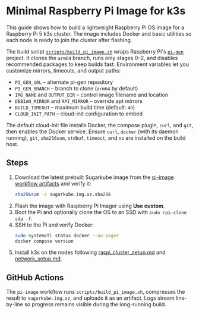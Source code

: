# Minimal Raspberry Pi Image for k3s

This guide shows how to build a lightweight Raspberry Pi OS image for a Raspberry
Pi 5 k3s cluster. The image includes Docker and basic utilities so each node is
ready to join the cluster after flashing.

The build script [`scripts/build_pi_image.sh`](../scripts/build_pi_image.sh)
wraps Raspberry Pi's [`pi-gen`](https://github.com/RPi-Distro/pi-gen) project. It
clones the `arm64` branch, runs only stages 0–2, and disables recommended
packages to keep builds fast. Environment variables let you customize mirrors,
timeouts, and output paths:

- `PI_GEN_URL` – alternate pi-gen repository
- `PI_GEN_BRANCH` – branch to clone (`arm64` by default)
- `IMG_NAME` and `OUTPUT_DIR` – control image filename and location
- `DEBIAN_MIRROR` and `RPI_MIRROR` – override apt mirrors
- `BUILD_TIMEOUT` – maximum build time (default: `4h`)
- `CLOUD_INIT_PATH` – cloud-init configuration to embed

The default cloud-init file installs Docker, the compose plugin, `curl`, and
`git`, then enables the Docker service. Ensure `curl`, `docker` (with its daemon
running), `git`, `sha256sum`, `stdbuf`, `timeout`, and `xz` are installed on the
build host.

## Steps

1. Download the latest prebuilt Sugarkube image from the
   [pi-image workflow artifacts](https://github.com/futuroptimist/sugarkube/actions/workflows/pi-image.yml)
   and verify it:
   ```sh
   sha256sum -c sugarkube.img.xz.sha256
   ```
2. Flash the image with Raspberry Pi Imager using **Use custom**.
3. Boot the Pi and optionally clone the OS to an SSD with `sudo rpi-clone sda -f`.
4. SSH to the Pi and verify Docker:
   ```sh
   sudo systemctl status docker --no-pager
   docker compose version
   ```
5. Install k3s on the nodes following
   [raspi_cluster_setup.md](raspi_cluster_setup.md) and
   [network_setup.md](network_setup.md).

## GitHub Actions

The `pi-image` workflow runs `scripts/build_pi_image.sh`, compresses the result
to `sugarkube.img.xz`, and uploads it as an artifact. Logs stream line-by-line
so progress remains visible during the long-running build.
